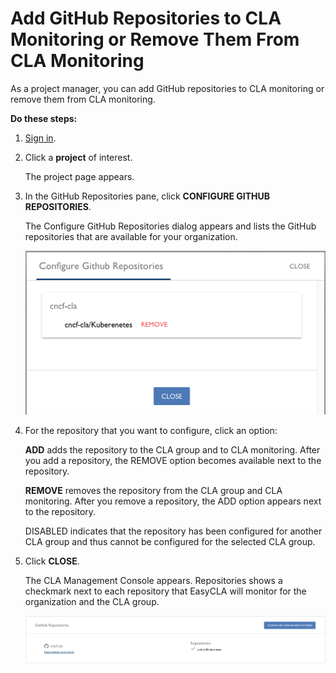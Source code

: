 # Add GitHub Repositories to CLA Monitoring or Remove Them From CLA Monitoring
As a project manager, you can add GitHub repositories to CLA monitoring or remove them from CLA monitoring.

**Do these steps:**

1. [Sign in](sign-in-to-the-cla-management-console.md).

1. Click a **project** of interest.

   The project page appears.

1. In the GitHub Repositories pane, click **CONFIGURE GITHUB REPOSITORIES**.

   The Configure GitHub Repositories dialog appears and lists the GitHub repositories that are available for your organization.

   ![CLA Configure GitHub Repositories](imgs/cla-configure-github-repositories.png)

1. For the repository that you want to configure, click an option:

   **ADD** adds the repository to the CLA group and to CLA monitoring. After you add a repository, the REMOVE option becomes available next to the repository.

   **REMOVE** removes the repository from the CLA group and CLA monitoring. After you remove a repository, the ADD option appears next to the repository.

   DISABLED indicates that the repository has been configured for another CLA group and thus cannot be configured for the selected CLA group. 

1. Click **CLOSE**.

   The CLA Management Console appears. Repositories shows a checkmark next to each repository that EasyCLA will monitor for the organization and the CLA group.

   ![CLA GitHub Repositories](imgs/cla-github-repositories.png)